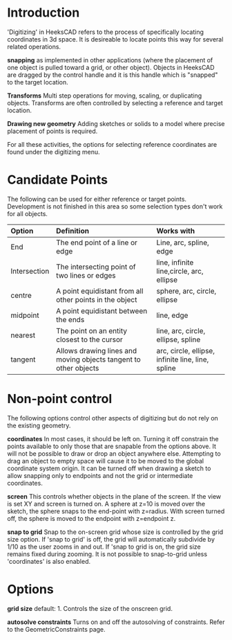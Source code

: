 # Introduction #
'Digitizing' in HeeksCAD refers to the process of specifically locating coordinates in 3d space.  It is desireable to locate points this way for several related operations.

**snapping** as implemented in other applications (where the placement of one object is pulled toward a grid, or other object).  Objects in HeeksCAD are dragged by the control handle and it is this handle which is "snapped" to the target location.

**Transforms**  Multi step operations for moving, scaling, or duplicating objects.  Transforms are often controlled by selecting a reference and target location.

**Drawing new geometry**  Adding sketches or solids to a model where precise placement of points is required.

For all these activities, the options for selecting reference coordinates are found under the digitizing menu.


# Candidate Points #

The following can be used for either reference or target points.  Development is not finished in this area so some selection types don't work for all objects.

| **Option** | **Definition** | **Works with** |
|:-----------|:---------------|:---------------|
| End        | The end point of a line or edge | Line, arc, spline, edge |
|Intersection|The intersecting point of two lines or edges|line, infinite line,circle, arc, ellipse|
|centre|A point equidistant from all other points in the object|sphere, arc, circle, ellipse|
|midpoint|A point equidistant between the ends| line, edge|
|nearest|The point on an entity closest to the cursor|line, arc, circle, ellipse, spline|
|tangent| Allows drawing lines and moving objects tangent to other objects |arc, circle, ellipse, infinite line, line, spline|

# Non-point control #

The following options control other aspects of digitizing but do not rely on the existing geometry.

**coordinates** In most cases, it should be left on.  Turning it off constrain the points available to only those that are snapable from the options above.  It will not be possible to draw or drop an object anywhere else.  Attempting to drag an object to empty space will cause it to be moved to the global coordinate system origin.  It can be turned off when drawing a sketch to allow snapping only to endpoints and not the grid or intermediate coordinates.

**screen** This controls whether objects in the plane of the screen.  If the view is set XY and screen is turned on.  A sphere at z=10 is moved over the sketch, the sphere snaps to the end-point with z=radius.  With screen turned off, the sphere is moved to the endpoint with z=endpoint z.


**snap to grid** Snap to the on-screen grid whose size is controlled by the grid size option.  If 'snap to grid' is off, the grid will automatically subdivide by 1/10 as the user zooms in and out.  If 'snap to grid is on, the grid size remains fixed during zooming.  It is not possible to snap-to-grid unless 'coordinates' is also enabled.

# Options #

**grid size**  default: 1.  Controls the size of the onscreen grid.

**autosolve constraints**  Turns on and off the autosolving of constraints. Refer to the GeometricConstraints page.
